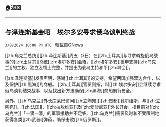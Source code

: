 ###  [:house:返回](README.md)
---


## 与泽连斯基会晤　埃尔多安寻求俄乌谈判终战
`3/8/2024 10:00 PM UTC ` [轉載自GNews](https://gnews.org/articles/2378358)

[[zh:乌克兰总统]][[zh:泽连斯基]]周五（8日）在[[zh:土耳其]]与寻求斡旋俄乌战事的[[zh:土耳其]]总统[[zh:埃尔多安]]会晤，[[zh:埃尔多安]]重申支持[[zh:乌克兰]]的主权、独立及领土完整，并提出为俄乌主持和平[[zh:峰会]]。

[[zh:泽连斯基]]发表声明，感谢[[zh:土耳其]]的支持，希望两国加强双边合作，以及保护[[zh:黑海]]的商船。 [[zh:土耳其]]官员则指，料[[zh:埃尔多安]]会继续寻求俄乌谈判结束战事，以及找出新方法确保[[zh:黑海]]商船航行安全。

另外，[[zh:乌克兰]]外长库莱巴访问[[zh:立陶宛]][[zh:首都]]维尔纽斯，与[[zh:立陶宛]]、[[zh:法国]]、[[zh:拉脱维亚]]及[[zh:爱沙尼亚]]外长开会，指目前对[[zh:乌克兰]]「一滴一滴」的军事援助并不足够，[[zh:乌克兰]]需要及时和不受限制地获得各类[[zh:武器]]弹药，确保击败[[zh:俄罗斯]]。
